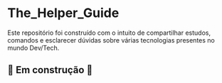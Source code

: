 # The_Helper_Guide
Este repositório foi construído com o intuito de compartilhar estudos, comandos e esclarecer dúvidas sobre várias tecnologias presentes no mundo Dev/Tech.

## :construction: Em construção :construction:

